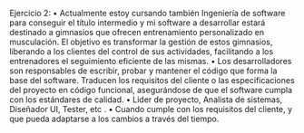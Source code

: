 Ejercicio 2:
•	Actualmente estoy cursando también Ingeniería de software para conseguir el título intermedio y mi software a desarrollar estará destinado a gimnasios que ofrecen entrenamiento personalizado en musculación. El objetivo es transformar la gestión de estos gimnasios, liberando a los clientes del control de sus actividades, facilitando a los entrenadores el seguimiento eficiente de las mismas.
•	Los desarrolladores son responsables de escribir, probar y mantener el código que forma la base del software. Traducen los requisitos del cliente o las especificaciones del proyecto en código funcional, asegurándose de que el software cumpla con los estándares de calidad.
•	Lider de proyecto, Analista de sistemas, Diseñador UI, Tester, etc .
•	Cuando cumple con los requisitos del cliente, y que pueda adaptarse a los cambios a través del tiempo.